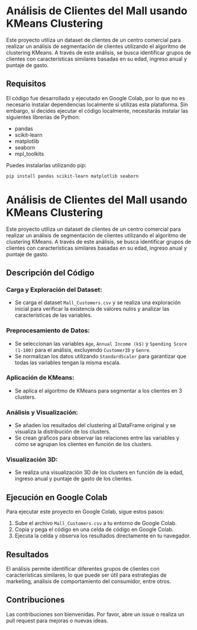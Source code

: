 # Análisis de Clientes del Mall usando KMeans Clustering

Este proyecto utiliza un dataset de clientes de un centro comercial para realizar un análisis de segmentación de clientes utilizando el algoritmo de clustering KMeans. A través de este análisis, se busca identificar grupos de clientes con características similares basadas en su edad, ingreso anual y puntaje de gasto.

## Requisitos

El código fue desarrollado y ejecutado en Google Colab, por lo que no es necesario instalar dependencias localmente si utilizas esta plataforma. Sin embargo, si decides ejecutar el código localmente, necesitarás instalar las siguientes librerías de Python:

- pandas
- scikit-learn
- matplotlib
- seaborn
- mpl_toolkits

Puedes instalarlas utilizando pip:

```bash
pip install pandas scikit-learn matplotlib seaborn
```

# Análisis de Clientes del Mall usando KMeans Clustering

Este proyecto utiliza un dataset de clientes de un centro comercial para realizar un análisis de segmentación de clientes utilizando el algoritmo de clustering KMeans. A través de este análisis, se busca identificar grupos de clientes con características similares basadas en su edad, ingreso anual y puntaje de gasto.

## Descripción del Código

### Carga y Exploración del Dataset:

- Se carga el dataset `Mall_Customers.csv` y se realiza una exploración inicial para verificar la existencia de valores nulos y analizar las características de las variables.

### Preprocesamiento de Datos:

- Se seleccionan las variables `Age`, `Annual Income (k$)` y `Spending Score (1-100)` para el análisis, excluyendo `CustomerID` y `Genre`.
- Se normalizan los datos utilizando `StandardScaler` para garantizar que todas las variables tengan la misma escala.

### Aplicación de KMeans:

- Se aplica el algoritmo de KMeans para segmentar a los clientes en 3 clusters.

### Análisis y Visualización:

- Se añaden los resultados del clustering al DataFrame original y se visualiza la distribución de los clusters.
- Se crean gráficos para observar las relaciones entre las variables y cómo se agrupan los clientes en función de los clusters.

### Visualización 3D:

- Se realiza una visualización 3D de los clusters en función de la edad, ingreso anual y puntaje de gasto de los clientes.

## Ejecución en Google Colab

Para ejecutar este proyecto en Google Colab, sigue estos pasos:

1. Sube el archivo `Mall_Customers.csv` a tu entorno de Google Colab.
2. Copia y pega el código en una celda de código en Google Colab.
3. Ejecuta la celda y observa los resultados directamente en tu navegador.

## Resultados

El análisis permite identificar diferentes grupos de clientes con características similares, lo que puede ser útil para estrategias de marketing, análisis de comportamiento del consumidor, entre otros.

## Contribuciones

Las contribuciones son bienvenidas. Por favor, abre un issue o realiza un pull request para mejoras o nuevas ideas.
